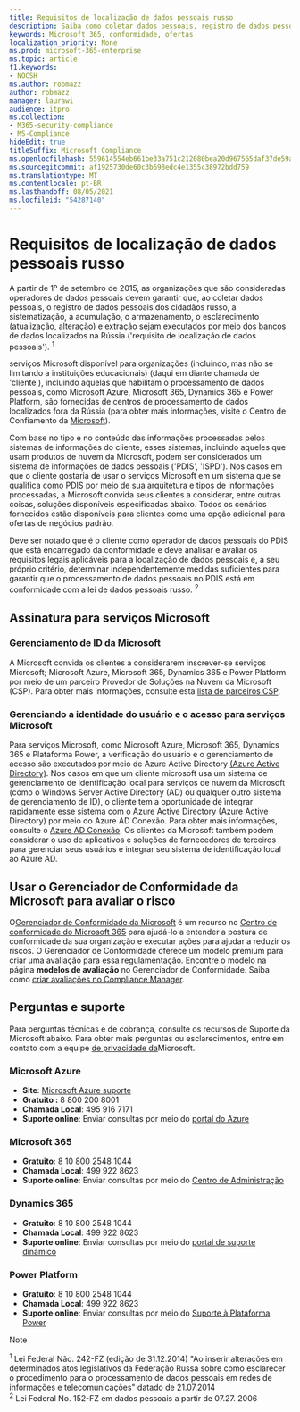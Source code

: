```yaml
---
title: Requisitos de localização de dados pessoais russo
description: Saiba como coletar dados pessoais, registro de dados pessoais dos cidadãos russo, sistematização, acumulação, armazenamento, esclarecimento e extração são executados em serviços Microsoft e bancos de dados localizados na Rússia.
keywords: Microsoft 365, conformidade, ofertas
localization_priority: None
ms.prod: microsoft-365-enterprise
ms.topic: article
f1.keywords:
- NOCSH
ms.author: robmazz
author: robmazz
manager: laurawi
audience: itpro
ms.collection:
- M365-security-compliance
- MS-Compliance
hideEdit: true
titleSuffix: Microsoft Compliance
ms.openlocfilehash: 559614554eb661be33a751c212080bea20d967565daf37de59a292851b9a28e8
ms.sourcegitcommit: af1925730de60c3b698edc4e1355c38972bdd759
ms.translationtype: MT
ms.contentlocale: pt-BR
ms.lasthandoff: 08/05/2021
ms.locfileid: "54287140"
---
```

# <a name="russian-personal-data-localization-requirements"></a>Requisitos de localização de dados pessoais russo

A partir de 1º de setembro de 2015, as organizações que são consideradas operadores de dados pessoais devem garantir que, ao coletar dados pessoais, o registro de dados pessoais dos cidadãos russo, a sistematização, a acumulação, o armazenamento, o esclarecimento (atualização, alteração) e extração sejam executados por meio dos bancos de dados localizados na Rússia ('requisito de localização de dados pessoais'). <sup>1</sup>

serviços Microsoft disponível para organizações (incluindo, mas não se limitando a instituições educacionais) (daqui em diante chamada de 'cliente'), incluindo aquelas que habilitam o processamento de dados pessoais, como Microsoft Azure, Microsoft 365, Dynamics 365 e Power Platform, são fornecidas de centros de processamento de dados localizados fora da Rússia (para obter mais informações, visite o Centro de Confiamento da [Microsoft](https://www.microsoft.com/trust-center)).

Com base no tipo e no conteúdo das informações processadas pelos sistemas de informações do cliente, esses sistemas, incluindo aqueles que usam produtos de nuvem da Microsoft, podem ser considerados um sistema de informações de dados pessoais ('PDIS', 'ISPD'). Nos casos em que o cliente gostaria de usar o serviços Microsoft em um sistema que se qualifica como PDIS por meio de sua arquitetura e tipos de informações processadas, a Microsoft convida seus clientes a considerar, entre outras coisas, soluções disponíveis especificadas abaixo. Todos os cenários fornecidos estão disponíveis para clientes como uma opção adicional para ofertas de negócios padrão.

Deve ser notado que é o cliente como operador de dados pessoais do PDIS que está encarregado da conformidade e deve analisar e avaliar os requisitos legais aplicáveis para a localização de dados pessoais e, a seu próprio critério, determinar independentemente medidas suficientes para garantir que o processamento de dados pessoais no PDIS está em conformidade com a lei de dados pessoais russo. <sup>2</sup>

## <a name="subscribing-to-microsoft-services"></a>Assinatura para serviços Microsoft

### <a name="microsoft-id-management"></a>Gerenciamento de ID da Microsoft

A Microsoft convida os clientes a considerarem inscrever-se serviços Microsoft; Microsoft Azure, Microsoft 365, Dynamics 365 e Power Platform por meio de um parceiro Provedor de Soluções na Nuvem da Microsoft (CSP). Para obter mais informações, consulte esta [lista de parceiros CSP](https://pinpoint.microsoft.com/search?type=services&campaign=691).

### <a name="managing-user-identity-and-access-for-microsoft-services"></a>Gerenciando a identidade do usuário e o acesso para serviços Microsoft

Para serviços Microsoft, como Microsoft Azure, Microsoft 365, Dynamics 365 e Plataforma Power, a verificação do usuário e o gerenciamento de acesso são executados por meio de Azure Active Directory [(Azure Active Directory)](https://azure.microsoft.com/services/active-directory/). Nos casos em que um cliente microsoft usa um sistema de gerenciamento de identificação local para serviços de nuvem da Microsoft (como o Windows Server Active Directory (AD) ou qualquer outro sistema de gerenciamento de ID), o cliente tem a oportunidade de integrar rapidamente esse sistema com o Azure Active Directory (Azure Active Directory) por meio do Azure AD Conexão. Para obter mais informações, consulte o [Azure AD Conexão](/azure/active-directory/cloud-provisioning/). Os clientes da Microsoft também podem considerar o uso de aplicativos e soluções de fornecedores de terceiros para gerenciar seus usuários e integrar seu sistema de identificação local ao Azure AD.

## <a name="use-microsoft-compliance-manager-to-assess-your-risk"></a>Usar o Gerenciador de Conformidade da Microsoft para avaliar o risco

O[Gerenciador de Conformidade da Microsoft](/microsoft-365/compliance/compliance-manager) é um recurso no [Centro de conformidade do Microsoft 365](/microsoft-365/compliance/microsoft-365-compliance-center) para ajudá-lo a entender a postura de conformidade da sua organização e executar ações para ajudar a reduzir os riscos. O Gerenciador de Conformidade oferece um modelo premium para criar uma avaliação para essa regulamentação. Encontre o modelo na página **modelos de avaliação** no Gerenciador de Conformidade. Saiba como [criar avaliações no Compliance Manager](/microsoft-365/compliance/compliance-manager-assessments).

## <a name="questions-and-support"></a>Perguntas e suporte

Para perguntas técnicas e de cobrança, consulte os recursos de Suporte da Microsoft abaixo. Para obter mais perguntas ou esclarecimentos, entre em contato com a equipe [de privacidade da](https://support.microsoft.com/gp/privacy-page)Microsoft.

### <a name="microsoft-azure"></a>Microsoft Azure

- **Site**: [Microsoft Azure suporte](https://aka.ms/GetAzureSupport)
- **Gratuito :** 8 800 200 8001
- **Chamada Local**: 495 916 7171
- **Suporte online**: Enviar consultas por meio do [portal do Azure](https://portal.azure.com)

### <a name="microsoft-365"></a>Microsoft 365

- **Gratuito**: 8 10 800 2548 1044
- **Chamada Local**: 499 922 8623
- **Suporte online**: Enviar consultas por meio do [Centro de Administração](https://portal.office.com/)

### <a name="dynamics-365"></a>Dynamics 365

- **Gratuito**: 8 10 800 2548 1044
- **Chamada Local**: 499 922 8623
- **Suporte online**: Enviar consultas por meio do [portal de suporte dinâmico](https://dynamics.microsoft.com/support/)

### <a name="power-platform"></a>Power Platform

- **Gratuito**: 8 10 800 2548 1044
- **Chamada Local**: 499 922 8623
- **Suporte online**: Enviar consultas por meio do [Suporte à Plataforma Power](/power-platform/admin/get-help-support)

> [!NOTE]
> <sup>1</sup> Lei Federal Não. 242-FZ (edição de 31.12.2014) "Ao inserir alterações em determinados atos legislativos da Federação Russa sobre como esclarecer o procedimento para o processamento de dados pessoais em redes de informações e telecomunicações" datado de 21.07.2014 <br>
> <sup>2</sup> Lei Federal No. 152-FZ em dados pessoais a partir de 07.27. 2006<br>
